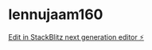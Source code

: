 # lennujaam160

[Edit in StackBlitz next generation editor ⚡️](https://stackblitz.com/~/github.com/kvartiil/lennujaam160)